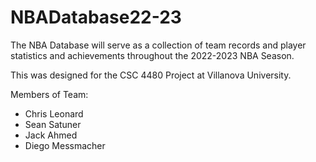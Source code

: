 # NBADatabase22-23

The NBA Database will serve as a collection of team records and player statistics and achievements throughout the 2022-2023 NBA Season.

This was designed for the CSC 4480 Project at Villanova University.

Members of Team:
- Chris Leonard
- Sean Satuner
- Jack Ahmed
- Diego Messmacher